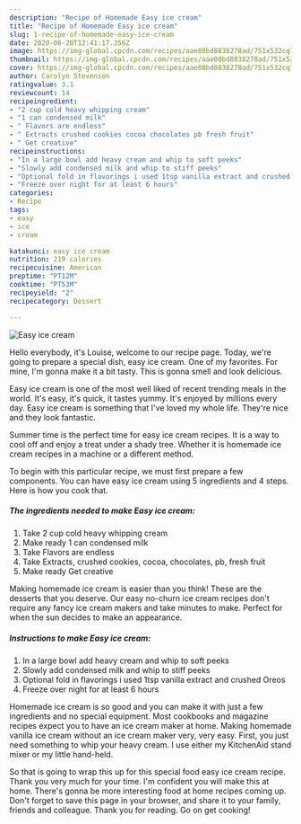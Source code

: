 ```yaml
---
description: "Recipe of Homemade Easy ice cream"
title: "Recipe of Homemade Easy ice cream"
slug: 1-recipe-of-homemade-easy-ice-cream
date: 2020-06-20T12:41:17.356Z
image: https://img-global.cpcdn.com/recipes/aae08bd8838278ad/751x532cq70/easy-ice-cream-recipe-main-photo.jpg
thumbnail: https://img-global.cpcdn.com/recipes/aae08bd8838278ad/751x532cq70/easy-ice-cream-recipe-main-photo.jpg
cover: https://img-global.cpcdn.com/recipes/aae08bd8838278ad/751x532cq70/easy-ice-cream-recipe-main-photo.jpg
author: Carolyn Stevenson
ratingvalue: 3.1
reviewcount: 14
recipeingredient:
- "2 cup cold heavy whipping cream"
- "1 can condensed milk"
- " Flavors are endless"
- " Extracts crushed cookies cocoa chocolates pb fresh fruit"
- " Get creative"
recipeinstructions:
- "In a large bowl add heavy cream and whip to soft peeks"
- "Slowly add condensed milk and whip to stiff peeks"
- "Optional fold in flavorings i used 1tsp vanilla extract and crushed Oreos"
- "Freeze over night for at least 6 hours"
categories:
- Recipe
tags:
- easy
- ice
- cream

katakunci: easy ice cream 
nutrition: 219 calories
recipecuisine: American
preptime: "PT12M"
cooktime: "PT53M"
recipeyield: "2"
recipecategory: Dessert

---
```



![Easy ice cream](https://img-global.cpcdn.com/recipes/aae08bd8838278ad/751x532cq70/easy-ice-cream-recipe-main-photo.jpg)

Hello everybody, it's Louise, welcome to our recipe page. Today, we're going to prepare a special dish, easy ice cream. One of my favorites. For mine, I'm gonna make it a bit tasty. This is gonna smell and look delicious.

Easy ice cream is one of the most well liked of recent trending meals in the world. It's easy, it's quick, it tastes yummy. It's enjoyed by millions every day. Easy ice cream is something that I've loved my whole life. They're nice and they look fantastic.

Summer time is the perfect time for easy ice cream recipes. It is a way to cool off and enjoy a treat under a shady tree. Whether it is homemade ice cream recipes in a machine or a different method.


To begin with this particular recipe, we must first prepare a few components. You can have easy ice cream using 5 ingredients and 4 steps. Here is how you cook that.

<!--inarticleads1-->

##### The ingredients needed to make Easy ice cream:

1. Take 2 cup cold heavy whipping cream
1. Make ready 1 can condensed milk
1. Take  Flavors are endless
1. Take  Extracts, crushed cookies, cocoa, chocolates, pb, fresh fruit
1. Make ready  Get creative


Making homemade ice cream is easier than you think! These are the desserts that you deserve. Our easy no-churn ice cream recipes don&#39;t require any fancy ice cream makers and take minutes to make. Perfect for when the sun decides to make an appearance. 

<!--inarticleads2-->

##### Instructions to make Easy ice cream:

1. In a large bowl add heavy cream and whip to soft peeks
1. Slowly add condensed milk and whip to stiff peeks
1. Optional fold in flavorings i used 1tsp vanilla extract and crushed Oreos
1. Freeze over night for at least 6 hours


Homemade ice cream is so good and you can make it with just a few ingredients and no special equipment. Most cookbooks and magazine recipes expect you to have an ice cream maker at home. Making homemade vanilla ice cream without an ice cream maker very, very easy. First, you just need something to whip your heavy cream. I use either my KitchenAid stand mixer or my little hand-held. 

So that is going to wrap this up for this special food easy ice cream recipe. Thank you very much for your time. I'm confident you will make this at home. There's gonna be more interesting food at home recipes coming up. Don't forget to save this page in your browser, and share it to your family, friends and colleague. Thank you for reading. Go on get cooking!
